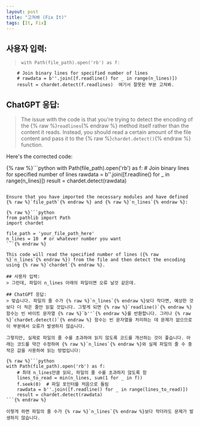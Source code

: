 ```yaml
---
layout: post
title: "고쳐봐 (Fix It)"
tags: [It, Fix]
---
```


## 사용자 입력:
>     with Path(file_path).open('rb') as f:
        # Join binary lines for specified number of lines
        # rawdata = b''.join([f.readline() for _ in range(n_lines)])
        result = chardet.detect(f.readlines)  여기서 잘못된 부분 고쳐봐.

## ChatGPT 응답:
> The issue with the code is that you're trying to detect the encoding of the {% raw %}`readlines`{% endraw %} method itself rather than the content it reads. Instead, you should read a certain amount of the file content and pass it to the {% raw %}`chardet.detect()`{% endraw %} function.

Here's the corrected code:

{% raw %}```python
with Path(file_path).open('rb') as f:
    # Join binary lines for specified number of lines
    rawdata = b''.join([f.readline() for _ in range(n_lines)])
    result = chardet.detect(rawdata)
```{% endraw %}

Ensure that you have imported the necessary modules and have defined {% raw %}`file_path`{% endraw %} and {% raw %}`n_lines`{% endraw %}:

{% raw %}```python
from pathlib import Path
import chardet

file_path = 'your_file_path_here'
n_lines = 10  # or whatever number you want
```{% endraw %}

This code will read the specified number of lines ({% raw %}`n_lines`{% endraw %}) from the file and then detect the encoding using {% raw %}`chardet`{% endraw %}.

## 사용자 입력:
> 그런데, 파일이 n_lines 아래의 파일이면 오류 날것 같은데.

## ChatGPT 응답:
> 맞습니다. 파일의 줄 수가 {% raw %}`n_lines`{% endraw %}보다 작다면, 예상한 것보다 더 적은 줄만 읽힐 것입니다. 그렇게 되면 {% raw %}`readline()`{% endraw %} 함수는 빈 바이트 문자열 {% raw %}`b''`{% endraw %}를 반환합니다. 그러나 {% raw %}`chardet.detect()`{% endraw %} 함수는 빈 문자열을 처리하는 데 문제가 없으므로 이 부분에서 오류가 발생하지 않습니다.

그렇지만, 실제로 파일의 줄 수를 초과하여 읽지 않도록 코드를 개선하는 것이 좋습니다. 아래는 코드를 약간 수정하여 {% raw %}`n_lines`{% endraw %}와 실제 파일의 줄 수 중 작은 값을 사용하여 읽는 방법입니다:

{% raw %}```python
with Path(file_path).open('rb') as f:
    # 최대 n_lines만큼 읽되, 파일의 줄 수를 초과하지 않도록 함
    lines_to_read = min(n_lines, sum(1 for _ in f))
    f.seek(0)  # 파일 포인터를 처음으로 돌림
    rawdata = b''.join([f.readline() for _ in range(lines_to_read)])
    result = chardet.detect(rawdata)
```{% endraw %}

이렇게 하면 파일의 줄 수가 {% raw %}`n_lines`{% endraw %}보다 작더라도 문제가 발생하지 않습니다.


